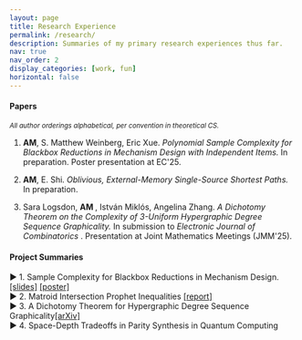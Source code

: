```yaml
---
layout: page
title: Research Experience
permalink: /research/
description: Summaries of my primary research experiences thus far. 
nav: true
nav_order: 2
display_categories: [work, fun]
horizontal: false
---
```


<h4> Papers </h4>
<small> <i> All author orderings alphabetical, per convention in theoretical CS. </i> </small>


1. <b>AM</b>, S. Matthew Weinberg, Eric Xue. <i> Polynomial Sample Complexity for Blackbox Reductions in Mechanism Design with Independent Items.</i> In preparation. Poster presentation at EC'25.

2. <b>AM</b>, E. Shi. <i> Oblivious, External-Memory Single-Source Shortest Paths. </i> In preparation.

3. Sara Logsdon, <b> AM </b>, István Miklós, Angelina Zhang. <i> A Dichotomy Theorem on the Complexity of 3-Uniform Hypergraphic Degree Sequence Graphicality. </i> In submission to <i> Electronic Journal of Combinatorics </i>. Presentation at Joint Mathematics Meetings (JMM'25).

<h4> Project Summaries </h4>


<div class="projects-container">
  <!-- Project 1 -->
  <div class="project">
    <div class="project-header" id="project-matroids">
      <span class="triangle" onclick="toggleDetails(this)">▶</span>
      <span class="project-title">1. Sample Complexity for Blackbox Reductions in Mechanism Design. <a href="../assets/pdf/Thesis_Slides.pdf" target="_blank">[slides]</a>  <a href="../assets/pdf/EC25_Poster.pdf" target="_blank">[poster]</a> </span>
    </div>
    <div class="details" style="display: none;">
      <p> Our work focuses on improving the sample complexity of blackbox reductions from mechanism design to algorithm design (in particular, the so-called epsilon-BIC-to-BIC reduction). Existing reductions are based on the so-called <i> replica-surrogate bipartite matching </i> procedure, which requires exponentially-many samples from input distributions. </p>
      <p> We show that under some natural structural assumptions (independent items, and a Lipschitz-ness condition on valuation functions), we can improve the sample complexity to <i> polynomial </i> in the relevant parameters. <b> This resolves the central open question from a [FOCS'18 paper](https://arxiv.org/pdf/1808.02458)</b>. Our mechanism is based on a new variant of replica-surrogate matching, and our analysis uses concentration specific to product distributions as well as a few neat tricks to handle small errors and failure probabilities. Stay tuned for a paper on our formal results! 
      </p>
      <p> I worked on this project for my senior thesis at Princeton, advised by Matt Weinberg and Eric Xue. </p>
    </div>
  </div>

  <div class="project">
    <div class="project-header" id="project-matroids">
      <span class="triangle" onclick="toggleDetails(this)">▶</span>
      <span class="project-title">2. Matroid Intersection Prophet Inequalities <a href="../assets/pdf/JP_AryaMaheshwari.pdf" target="_blank">[report]</a></span>
    </div>
    <div class="details" style="display: none;">
      <p> Prophet inequalities are a class of online selection problems that ask how well an agent choosing online from a sequence of items, under some set of feasibility constraints, can approximate the offline optimal feasible subset of items. 
      <!-- The <i> approximation ratio </i> is the ratio of the offline optimal value to what the online agent can achieve, and the goal in a prophet inequality is to determine how large this can be. --> 
      The prophet inequality for <i> matroid intersection </i> constraints is a decade-old open problem, with an asymptotic gap between linear upper bounds and roughly-square-root lower bounds on the approximation ratio, and what's especially intriguing is that the existing lower bound construction satisfies many special conditions that need not hold in general—yet no alternate constructions have been explored.</p> 
      <!-- <br style="line-height:3px;"/> -->
      <p>
      My research focused on studying whether new generalization of the existing construction could improve the lower bound. I proved a couple new results that <i> rule out </i>  some classes of constructions from improving the lower bound. For instance, I showed that partition matroids are optimal for expressing the existing lower bound construction -- we can't hope to improve it by generalizing to arbitrary matroids. This particular result completes the reverse direction of a reduction in a [2022 paper](https://arxiv.org/pdf/2209.05614) to show an <i>equivalence</i> between the current lower bound construction ad graph-theoretic product dimension bounds.</p>
      <p>
      I worked on this project for my Junior Paper at Princeton, advised by Matt Weinberg. </p>
    </div>
  </div>

  <div class="project">
    <div class="project-header" id="project-graphs">
      <span class="triangle" onclick="toggleDetails(this)">▶</span>
      <span class="project-title">3. A Dichotomy Theorem for Hypergraphic Degree Sequence Graphicality<a href="https://arxiv.org/abs/2411.19049" target="_blank">[arXiv]</a></span>
    </div>
    <div class="details" style="display: none;">
      <p> Our work studies the <i>degree sequence graphicality</i> problem for 3-uniform hypergraphs, which asks whether a given degree sequence is realized by a 3-uniform hypergraph. We proved a <i> dichotomy theorem </i> on the complexity of this decision problem over all possible degree intervals, showing that the problem is either solvable in linear time (very easily) or NP-complete (and characterizing exactly when each case happens).</p>
      <p>I worked on this project with Prof. István Miklós (Rényi Institute) and two other students while at the Budapest Semesters in Mathematics.</p>
    </div>
  </div>
  <div class="project">
    <div class="project-header" id="project-qc">
      <span class="triangle" onclick="toggleDetails(this)">▶</span>
      <span class="project-title">4. Space-Depth Tradeoffs in Parity Synthesis in Quantum Computing</span>
    </div>
    <div class="details" style="display: none;">
      <p> I worked on research and implementations for new quantum compilation algorithms at IBM Quantum with Dr. Ali Javadi-Abhari. I proved a new result on the <i>space-depth tradeoff</i> between additional qubits and additional depth in parity synthesis for Hamiltonian simulation circuits. Specifically, I devised a new algorithmic framework for extending the block algorithm of <a href="https://arxiv.org/pdf/2201.06380">de Brugière et al.</a> in a way that enables finer-grained control of the space-depth tradeoff than previously possible, by leveraging additional ancilla to proportionally parallelize the existing computations.</p>
      <!-- <p> <b>Publication:</b> Paper on theoretical results currently being drafted. Code used for benchmarks in another recent <a href="https://arxiv.org/pdf/2404.03280">paper</a>.</p> -->
    </div>
  </div>
  <!-- Repeat for other projects -->
</div>

<script>
  function toggleDetails(triangle) {
    const details = triangle.parentElement.nextElementSibling; // Get the details section
    const isOpen = details.style.display === "block";

    // Toggle details visibility
    details.style.display = isOpen ? "none" : "block";

    // Rotate the triangle
    if (isOpen) {
      triangle.classList.remove("open");
    } else {
      triangle.classList.add("open");
    }
  }
</script>